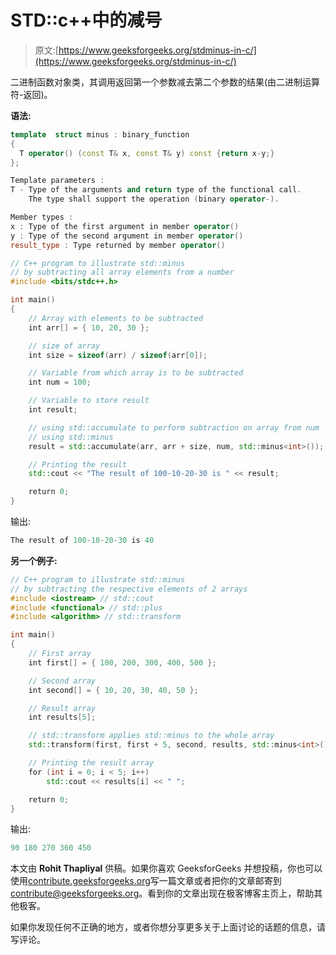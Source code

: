 # STD::c++中的减号

> 原文:[https://www.geeksforgeeks.org/stdminus-in-c/](https://www.geeksforgeeks.org/stdminus-in-c/)

二进制函数对象类，其调用返回第一个参数减去第二个参数的结果(由二进制运算符-返回)。

**语法:**

```cpp
template  struct minus : binary_function  
{
  T operator() (const T& x, const T& y) const {return x-y;}
};

Template parameters :
T - Type of the arguments and return type of the functional call.
    The type shall support the operation (binary operator-).

Member types :
x : Type of the first argument in member operator()
y : Type of the second argument in member operator()
result_type : Type returned by member operator()

```

```cpp
// C++ program to illustrate std::minus
// by subtracting all array elements from a number
#include <bits/stdc++.h>

int main()
{
    // Array with elements to be subtracted
    int arr[] = { 10, 20, 30 };

    // size of array
    int size = sizeof(arr) / sizeof(arr[0]);

    // Variable from which array is to be subtracted
    int num = 100;

    // Variable to store result
    int result;

    // using std::accumulate to perform subtraction on array from num
    // using std::minus
    result = std::accumulate(arr, arr + size, num, std::minus<int>());

    // Printing the result
    std::cout << "The result of 100-10-20-30 is " << result;

    return 0;
}
```

输出:

```cpp
The result of 100-10-20-30 is 40
```

**另一个例子:**

```cpp
// C++ program to illustrate std::minus
// by subtracting the respective elements of 2 arrays
#include <iostream> // std::cout
#include <functional> // std::plus
#include <algorithm> // std::transform

int main()
{
    // First array
    int first[] = { 100, 200, 300, 400, 500 };

    // Second array
    int second[] = { 10, 20, 30, 40, 50 };

    // Result array
    int results[5];

    // std::transform applies std::minus to the whole array
    std::transform(first, first + 5, second, results, std::minus<int>());

    // Printing the result array
    for (int i = 0; i < 5; i++)
        std::cout << results[i] << " ";

    return 0;
}
```

输出:

```cpp
90 180 270 360 450

```

本文由 **Rohit Thapliyal** 供稿。如果你喜欢 GeeksforGeeks 并想投稿，你也可以使用[contribute.geeksforgeeks.org](http://www.contribute.geeksforgeeks.org)写一篇文章或者把你的文章邮寄到 contribute@geeksforgeeks.org。看到你的文章出现在极客博客主页上，帮助其他极客。

如果你发现任何不正确的地方，或者你想分享更多关于上面讨论的话题的信息，请写评论。